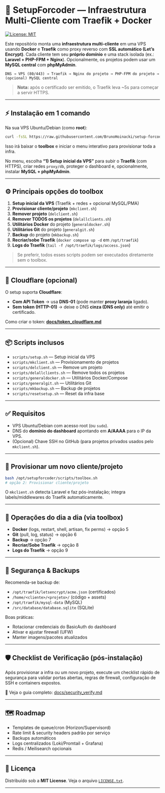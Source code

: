 # 🚀 SetupForcoder — Infraestrutura Multi-Cliente com Traefik + Docker

[![License: MIT](https://img.shields.io/badge/License-MIT-yellow.svg)](https://opensource.org/licenses/MIT)

Este repositório monta uma **infraestrutura multi-cliente** em uma VPS usando **Docker** e **Traefik** como proxy reverso com **SSL automático (Let’s Encrypt)**.
Cada cliente tem seu **próprio domínio** e uma stack isolada (ex.: **Laravel + PHP-FPM + Nginx**). Opcionalmente, os projetos podem usar um **MySQL central** com **phpMyAdmin**.

```
DNS → VPS (80/443) → Traefik → Nginx do projeto → PHP-FPM do projeto → (opcional) MySQL central
```

> **Nota:** após o certificado ser emitido, o Traefik leva \~5s para começar a servir HTTPS.

---

## ⚡ Instalação em 1 comando

Na sua VPS Ubuntu/Debian (como **root**):

```bash
curl -fsSL https://raw.githubusercontent.com/BrunoHoinacki/setup-forcoder/main/scripts/install.sh | sudo bash
```

Isso irá baixar o **toolbox** e iniciar o menu interativo para provisionar toda a infra.

No menu, escolha **“1) Setup inicial da VPS”** para subir o **Traefik** (com HTTPS), criar redes `proxy/db`, proteger o dashboard e, opcionalmente, instalar **MySQL + phpMyAdmin**.

---

## ⚙️ Principais opções do toolbox

1. **Setup inicial da VPS** (Traefik + redes + opcional MySQL/PMA)
2. **Provisionar cliente/projeto** (`mkclient.sh`)
3. **Remover projeto** (`delclient.sh`)
4. **Remover TODOS os projetos** (`delallclients.sh`)
5. **Utilitários Docker** do projeto (`generaldocker.sh`)
6. **Utilitários Git** do projeto (`generalgit.sh`)
7. **Backup** do projeto (`mkbackup.sh`)
8. **Recriar/sobe Traefik** (`docker compose up -d` em `/opt/traefik`)
9. **Logs do Traefik** (`tail -f /opt/traefik/logs/access.json`)

> Se preferir, todos esses scripts podem ser executados diretamente sem o toolbox.

---

## 🔶 Cloudflare (opcional)

O setup suporta **Cloudflare**:

* **Com API Token** → usa **DNS-01** (pode manter **proxy laranja** ligado).
* **Sem token (HTTP-01)** → deixe o DNS **cinza (DNS only)** até emitir o certificado.

Como criar o token: **[docs/token\_cloudflare.md](docs/token_cloudflare.md)**

---

## 📦 Scripts inclusos

* `scripts/setup.sh` — Setup inicial da VPS
* `scripts/mkclient.sh` — Provisionamento de projetos
* `scripts/delclient.sh` — Remove um projeto
* `scripts/delallclients.sh` — Remove todos os projetos
* `scripts/generaldocker.sh` — Utilitários Docker/Compose
* `scripts/generalgit.sh` — Utilitários Git
* `scripts/mkbackup.sh` — Backup de projetos
* `scripts/resetsetup.sh` — Reset da infra base

---

## ✅ Requisitos

* VPS Ubuntu/Debian com acesso root (ou `sudo`).
* DNS do **domínio do dashboard** apontando em **A/AAAA** para o IP da VPS.
* (Opcional) Chave SSH no GitHub (para projetos privados usados pelo `mkclient.sh`).

---

## 🧱 Provisionar um novo cliente/projeto

```bash
bash /opt/setupforcoder/scripts/toolbox.sh
# opção 2: Provisionar cliente/projeto
```

O `mkclient.sh` detecta Laravel e faz pós-instalação; integra labels/middlewares do Traefik automaticamente.

---

## 🔧 Operações do dia a dia (via toolbox)

* **Docker** (logs, restart, shell, artisan, fix perms) → opção 5
* **Git** (pull, log, status) → opção 6
* **Backup** → opção 7
* **Recriar/Sobe Traefik** → opção 8
* **Logs do Traefik** → opção 9

---

## 🔐 Segurança & Backups

Recomenda-se backup de:

* `/opt/traefik/letsencrypt/acme.json` (certificados)
* `/home/<cliente>/<projeto>/` (código + assets)
* `/opt/traefik/mysql-data` (MySQL)
* `/src/database/database.sqlite` (SQLite)

Boas práticas:

* Rotacionar credenciais do BasicAuth do dashboard
* Ativar e ajustar firewall (UFW)
* Manter imagens/pacotes atualizados

---

## 🛡️ Checklist de Verificação (pós-instalação)

Após provisionar a infra ou um novo projeto, execute um checklist rápido de segurança para validar portas abertas, regras de firewall, configuração de SSH e containers expostos.

📖 Veja o guia completo: [docs/security\_verify.md](docs/security_verify.md)

---

## 🗺️ Roadmap

* Templates de queue/cron (Horizon/Supervisord)
* Rate limit & security headers padrão por serviço
* Backups automáticos
* Logs centralizados (Loki/Promtail + Grafana)
* Redis / Meilisearch opcionais

---

## 📜 Licença

Distribuído sob a **MIT License**.
Veja o arquivo [`LICENSE.txt`](LICENSE.txt).

---
